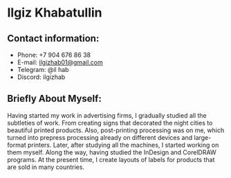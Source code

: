 # Ilgiz Khabatullin

## Contact information:
* Phone: +7 904 676 86 38
* E-mail: ilgizhab01@gmail.com
* Telegram: @il hab
* Discord: ilgizhab
  
 ## Briefly About Myself:
Having started my work in advertising firms, I gradually studied all the subtleties of work. From creating signs that decorated the night cities to beautiful printed products. Also, post-printing processing was on me, which turned into prepress processing already on different devices and large-format printers. Later, after studying all the machines, I started working on them myself. Along the way, having studied the InDesign and CorelDRAW programs. At the present time, I create layouts of labels for products that are sold in many countries.
